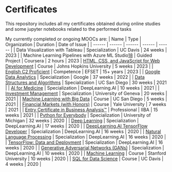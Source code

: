 # Certificates
This repository includes all my certificates obtained during online studies and some jupyter notebooks related to the performed tasks

My currently completed or ongoing MOOCs are: 
| Name | Type | Organization | Duration | Date of Issue |
| ------ | ------ | ------ | ------ | ------ |
| Data Visualization with Tableau | Specialization | UC Davis | 24 weeks | 2023 |
| Machine Learning Pipelines with Azure ML Studio[18] | Guided Project | Coursera | 2 hours | 2023
| [HTML, CSS, and JavaScript for Web Development][17] | Course | Johns Hopkins University | 5 weeks | 2023 |
| [English C2 Proficient][0] | Competence | EFSET | 15+ years | 2023 |
| [Google Data Analytics][16] | Specialization | Google | 37 weeks | 2022 |
| [Data Structures and Algorithms][10] | Specialization | UC San Diego | 30 weeks | 2021 |
| [AI for Medicine][11] | Specialization | DeepLearning.AI | 10 weeks | 2021 |
| [Investment Management][12] | Specialization | University of Geneva | 20 weeks | 2021 |
| [Machine Learning with Big Data][13] | Course | UC San Diego | 5 weeks | 2021 |
| [Financial Markets (with Honors)][14] | Course | Yale University | 7 weeks | 2021 |
| [Entry Certificate in Business Analysis™][15] | Professional | IIBA | 15 weeks | 2021 |
| [Python for Everybody][1] | Specialization | University of Michigan | 32 weeks | 2020 |
| [Deep Learning][2] | Specialization | DeepLearning.AI | 17 weeks | 2020 |
| [DeepLearning.AI TensorFlow Developer][3] | Specialization | DeepLearning.AI | 16 weeks | 2020 |
| [Natural Language Processing][4] | Specialization | DeepLearning.AI | 16 weeks | 2020 |
| [TensorFlow: Data and Deployment][5] | Specialization | DeepLearning.AI | 16 weeks | 2020 |
| [Generative Adversarial Networks (GANs)][6] | Specialization | DeepLearning.AI | 10 weeks | 2020 |
| [Machine Learning][7] | Course | Stanford University | 10 weeks | 2020 |
| [SQL for Data Science][8] | Course | UC Davis | 4 weeks | 2020 |

[0]: https://www.efset.org/cert/fDV4WN "English C2 Proficient"
[1]: https://www.coursera.org/account/accomplishments/specialization/4GXVL8Q2K6P3 "Python for Everybody"
[2]: https://www.coursera.org/account/accomplishments/specialization/WRFHFR369ET3 "Deep Learning"
[3]: https://www.coursera.org/account/accomplishments/professional-cert/9RWA2JRAP993 "DeepLearning.AI TensorFlow Developer"
[4]: https://www.coursera.org/account/accomplishments/specialization/L4QRNKJ6XTHC "Natural Language Processing"
[5]: https://www.coursera.org/account/accomplishments/specialization/HUYJJ59W5T2H "TensorFlow: Data and Deployment"
[6]: https://www.coursera.org/account/accomplishments/specialization/GFCVMP3SE8WC "Generative Adversarial Networks (GANs)"
[7]: https://www.coursera.org/account/accomplishments/verify/GCSXAPRP2ZVQ "Machine Learning"
[8]: https://www.coursera.org/account/accomplishments/verify/QFPZDENTTQHC "SQL for Data Science"
[10]: https://www.coursera.org/account/accomplishments/specialization/JPQE7C4AN2JA "Data Structures and Algorithms"
[11]: https://www.coursera.org/account/accomplishments/specialization/9M3KUME9HQYK "AI for Medicine"
[12]: https://www.coursera.org/account/accomplishments/specialization/44S5SHGHQRJ2 "Investment Management"
[13]: https://www.coursera.org/account/accomplishments/verify/PVPHW9M8VRV8 "Machine Learning with Big Data"
[14]: https://www.coursera.org/account/accomplishments/verify/B548FMCQFRS8 "Financial Markets"
[15]: https://badges.iiba.org/53ff1abe-e298-4226-a9f8-ba71cb864b69 "Entry Certificate in Business Analysis™"
[16]: https://www.coursera.org/account/accomplishments/specialization/SY44CQC4V9JK "Google Data Analytics"
[17]: https://www.coursera.org/account/accomplishments/verify/RJNUQ5TS7WT9 "HTML, CSS, and JavaScript for Web Development"
[18]: https://www.coursera.org/account/accomplishments/verify/GYR3BDB8Z7E9 "Machine Learning Pipelines with Azure ML Studio"
